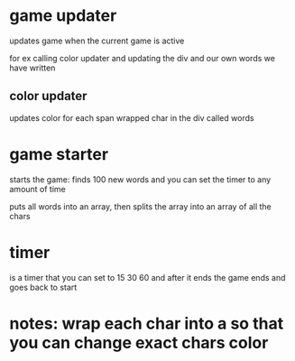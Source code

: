 # game updater
  updates game when the current game is active
  
  for ex calling color updater and updating the div and our own words we have written
  ## color updater
  updates color for each span wrapped char in the div called words
  
# game starter
  starts the game: finds 100 new words and you can set the timer to any amount of time
  
  puts all words into an array, then splits the array into an array of all the chars
# timer
  is a timer that you can set to 15 30 60 and after it ends the game ends and goes back to start


# notes: wrap each char into a <span> so that you can change exact chars color
